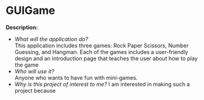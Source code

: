 # GUIGame
**Description:**

- *What will the application do?*  
  This application includes three games: Rock Paper Scissors, Number Guessing, and Hangman. Each of the games includes a user-friendly design and an introduction page that teaches the user about
how to play the game
- *Who will use it?*                 
  Anyone who wants to have fun with mini-games.
- *Why is this project of interest to me?*
  I am interested in making such a project because 

